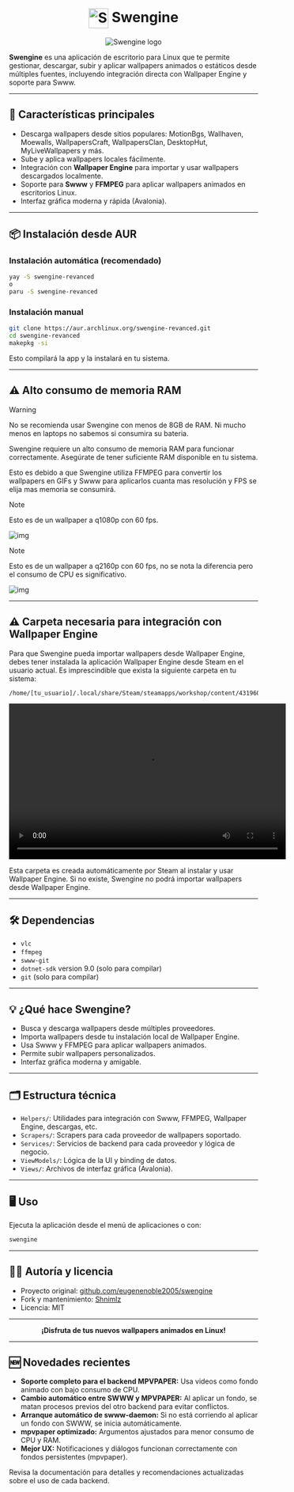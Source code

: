 <!-- Swengine logo -->
<!-- Icono y texto alado  -->
<h1 align="center"><img src="https://i.imgur.com/FsoLb79.png" alt="Swengine logo" width="40" style="vertical-align:middle;"/>&nbsp;Swengine</h1>

<p align="center">
  <img src="https://i.imgur.com/3zvwTU1.png" alt="Swengine logo"/>
</p>

**Swengine** es una aplicación de escritorio para Linux que te permite gestionar, descargar, subir y aplicar wallpapers animados o estáticos desde múltiples fuentes, incluyendo integración directa con Wallpaper Engine y soporte para Swww.

---

## 🚀 Características principales

- Descarga wallpapers desde sitios populares: MotionBgs, Wallhaven, Moewalls, WallpapersCraft, WallpapersClan, DesktopHut, MyLiveWallpapers y más.
- Sube y aplica wallpapers locales fácilmente.
- Integración con **Wallpaper Engine** para importar y usar wallpapers descargados localmente.
- Soporte para **Swww** y **FFMPEG** para aplicar wallpapers animados en escritorios Linux.
- Interfaz gráfica moderna y rápida (Avalonia).

---

## 📦 Instalación desde AUR

### Instalación automática (recomendado)

```sh
yay -S swengine-revanced
o
paru -S swengine-revanced
```

### Instalación manual

```sh
git clone https://aur.archlinux.org/swengine-revanced.git
cd swengine-revanced
makepkg -si
```

Esto compilará la app y la instalará en tu sistema.

---

## ⚠️ Alto consumo de memoria RAM

> [!WARNING]
> No se recomienda usar Swengine con menos de 8GB de RAM.
> Ni mucho menos en laptops no sabemos si consumira su bateria.

Swengine requiere un alto consumo de memoria RAM para funcionar correctamente. Asegúrate de tener suficiente RAM disponible en tu sistema.

Esto es debido a que Swengine utiliza FFMPEG para convertir los wallpapers en GIFs y Swww para aplicarlos cuanta mas resolución y FPS se elija mas memoria se consumirá.

> [!NOTE]
> Esto es de un wallpaper a q1080p con 60 fps.

![img](https://i.imgur.com/W8JxxZp.png)

> [!NOTE]
> Esto es de un wallpaper a q2160p con 60 fps, no se nota la diferencia pero el consumo de CPU es significativo.

![img](https://i.imgur.com/04mXS5w.png)


---

## ⚠️ Carpeta necesaria para integración con Wallpaper Engine

Para que Swengine pueda importar wallpapers desde Wallpaper Engine, debes tener instalada la aplicación Wallpaper Engine desde Steam en el usuario actual. Es imprescindible que exista la siguiente carpeta en tu sistema:

```
/home/[tu_usuario]/.local/share/Steam/steamapps/workshop/content/431960/
```

[<video src="https://github.com/Shnimlz/Swengine/raw/main/example/_wallpaper.mp4" controls="controls" width="560" height="315"></video>
](https://github.com/user-attachments/assets/511e74ac-05cc-4b5d-8753-2fb80a1903ce)

Esta carpeta es creada automáticamente por Steam al instalar y usar Wallpaper Engine. Si no existe, Swengine no podrá importar wallpapers desde Wallpaper Engine.

---

## 🛠️ Dependencias

- `vlc`
- `ffmpeg`
- `swww-git`
- `dotnet-sdk` version 9.0 (solo para compilar)
- `git` (solo para compilar)

---

## 💡 ¿Qué hace Swengine?

- Busca y descarga wallpapers desde múltiples proveedores.
- Importa wallpapers desde tu instalación local de Wallpaper Engine.
- Usa Swww y FFMPEG para aplicar wallpapers animados.
- Permite subir wallpapers personalizados.
- Interfaz gráfica moderna y amigable.

---

## 🗂️ Estructura técnica

- `Helpers/`: Utilidades para integración con Swww, FFMPEG, Wallpaper Engine, descargas, etc.
- `Scrapers/`: Scrapers para cada proveedor de wallpapers soportado.
- `Services/`: Servicios de backend para cada proveedor y lógica de negocio.
- `ViewModels/`: Lógica de la UI y binding de datos.
- `Views/`: Archivos de interfaz gráfica (Avalonia).

---

## 🖥️ Uso

Ejecuta la aplicación desde el menú de aplicaciones o con:

```sh
swengine
```

---

## 🧑‍💻 Autoría y licencia

- Proyecto original: [github.com/eugenenoble2005/swengine](https://github.com/eugenenoble2005/swengine)
- Fork y mantenimiento: [Shnimlz](https://github.com/Shnimlz)
- Licencia: MIT

---

<p align="center">
  <b>¡Disfruta de tus nuevos wallpapers animados en Linux!</b>
</p>

---

## 🆕 Novedades recientes

- **Soporte completo para el backend MPVPAPER:** Usa videos como fondo animado con bajo consumo de CPU.
- **Cambio automático entre SWWW y MPVPAPER:** Al aplicar un fondo, se matan procesos previos del otro backend para evitar conflictos.
- **Arranque automático de swww-daemon:** Si no está corriendo al aplicar un fondo con SWWW, se inicia automáticamente.
- **mpvpaper optimizado:** Argumentos ajustados para menor consumo de CPU y RAM.
- **Mejor UX:** Notificaciones y diálogos funcionan correctamente con fondos persistentes (mpvpaper).

Revisa la documentación para detalles y recomendaciones actualizadas sobre el uso de cada backend.
